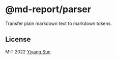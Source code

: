 # @md-report/parser

Transfer plain markdown text to markdown tokens.

## License

MIT 2022 [Yiyang Sun](https://github.com/syy11cn)
